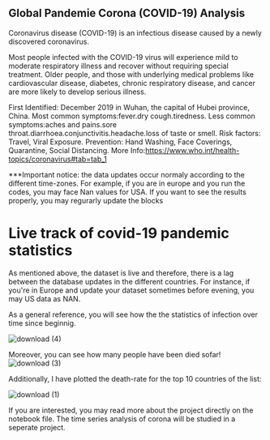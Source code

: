## Global Pandemie Corona (COVID-19) Analysis
Coronavirus disease (COVID-19) is an infectious disease caused by a newly discovered coronavirus.

Most people infected with the COVID-19 virus will experience mild to moderate respiratory illness and recover without requiring special treatment. Older people, and those with underlying medical problems like cardiovascular disease, diabetes, chronic respiratory disease, and cancer are more likely to develop serious illness.

First Identified: December 2019 in Wuhan, the capital of Hubei province, China. Most common symptoms:fever.dry cough.tiredness. Less common symptoms:aches and pains.sore throat.diarrhoea.conjunctivitis.headache.loss of taste or smell. Risk factors: Travel, Viral Exposure. Prevention: Hand Washing, Face Coverings, Quarantine, Social Distancing. More Info:https://www.who.int/health-topics/coronavirus#tab=tab_1

***Important notice: the data updates occur normaly according to the different time-zones. For example, if you are in europe and you run the codes, you may face Nan values for USA. If you want to see the results properly, you may regurarly update the blocks

# Live track of covid-19 pandemic statistics

As mentioned above, the dataset is live and therefore, there is a lag between the database updates in the different countries. For instance, if you're in Europe and update your dataset sometimes before evening, you may US data as NAN. 

As a general reference, you will see how the the statistics of infection over time since beginnig.

![download (4)](https://user-images.githubusercontent.com/64262003/116142008-ae75c580-a6d9-11eb-8f76-ad147a10d18a.png)

Moreover, you can see how many people have been died sofar!
![download (3)](https://user-images.githubusercontent.com/64262003/116142148-d7965600-a6d9-11eb-9baf-3dc6059f9325.png)

Additionally, I have plotted the death-rate for the top 10 countries of the list:

![download (1)](https://user-images.githubusercontent.com/64262003/116142325-10362f80-a6da-11eb-90f0-f7a902238483.png)

If you are interested, you may read more about the project directly on the notebook file. The time series analysis of corona will be studied in a seperate project.



